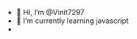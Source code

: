 - 👋 Hi, I’m @Vinit7297
- 🌱 I’m currently learning javascript
-  

<!---
Vinit7297/Vinit7297 is a ✨ special ✨ repository because its `README.md` (this file) appears on your GitHub profile.
You can click the Preview link to take a look at your changes.
--->
